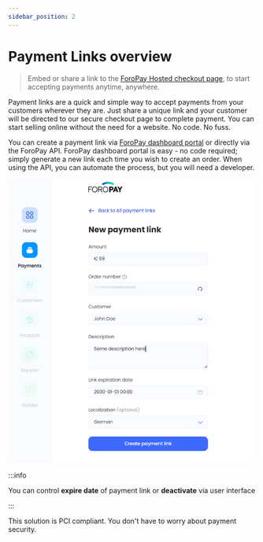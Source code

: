 ```yaml
---
sidebar_position: 2
---
```


# Payment Links overview

> Embed or share a link to the [ForoPay Hosted checkout page](/docs-portal/getting_started/online_payments/hosted_checkout_page), to start accepting payments anytime, anywhere.

Payment links are a quick and simple way to accept payments from your customers wherever they are. Just share a unique link and your customer will be directed to our secure checkout page to complete payment. You can start selling online without the need for a website. No code. No fuss.

You can create a payment link via [ForoPay dashboard portal](https://dashboard.foropay.eu/) or directly via the ForoPay API. ForoPay dashboard portal is easy - no code required; simply generate a new link each time you wish to create an order. When using the API, you can automate the process, but you will need a developer.

![Easy creating payment links](./assets/create-form.png)

:::info

You can control **expire date** of payment link or **deactivate** via user interface

:::

This solution is PCI compliant. You don't have to worry about payment security.